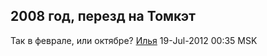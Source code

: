 ## 2008 год, перезд на Томкэт

Так в феврале, или октябре? [Илья](User:Kalashnikov "wikilink")
19-Jul-2012 00:35 MSK